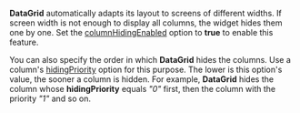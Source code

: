 **DataGrid** automatically adapts its layout to screens of different widths. If screen width is not enough to display all columns, the widget hides them one by one. Set the [columnHidingEnabled](/Documentation/ApiReference/UI_Widgets/dxDataGrid/Configuration/#columnHidingEnabled) option to **true** to enable this feature.

You can also specify the order in which **DataGrid** hides the columns. Use a column's [hidingPriority]() option for this purpose. The lower is this option's value, the sooner a column is hidden. For example, **DataGrid** hides the column whose **hidingPriority** equals *"0"* first, then the column with the priority *"1"* and so on.